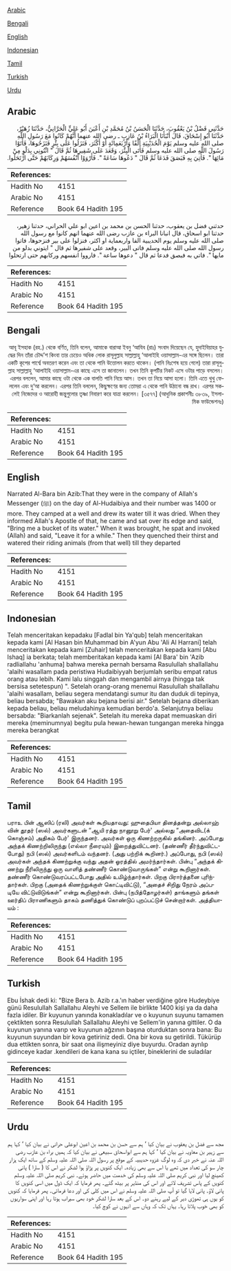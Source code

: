 [Arabic](#arabic)

[Bengali](#bengali)

[English](#english)

[Indonesian](#indonesian)

[Tamil](#tamil)

[Turkish](#turkish)

[Urdu](#urdu)

## Arabic


<div dir="rtl" lang="ar" style={{fontSize:'larger',backgroundColor:'#f8f9fa',padding:20}}>
حَدَّثَنِي فَضْلُ بْنُ يَعْقُوبَ، حَدَّثَنَا الْحَسَنُ بْنُ مُحَمَّدِ بْنِ أَعْيَنَ أَبُو عَلِيٍّ الْحَرَّانِيُّ، حَدَّثَنَا زُهَيْرٌ، حَدَّثَنَا أَبُو إِسْحَاقَ، قَالَ أَنْبَأَنَا الْبَرَاءُ بْنُ عَازِبٍ ـ رضى الله عنهما أَنَّهُمْ كَانُوا مَعَ رَسُولِ اللَّهِ صلى الله عليه وسلم يَوْمَ الْحُدَيْبِيَةِ أَلْفًا وَأَرْبَعَمِائَةٍ أَوْ أَكْثَرَ، فَنَزَلُوا عَلَى بِئْرٍ فَنَزَحُوهَا، فَأَتَوْا رَسُولَ اللَّهِ صلى الله عليه وسلم فَأَتَى الْبِئْرَ، وَقَعَدَ عَلَى شَفِيرِهَا ثُمَّ قَالَ ‏"‏ ائْتُونِي بِدَلْوٍ مِنْ مَائِهَا ‏"‏‏.‏ فَأُتِيَ بِهِ فَبَصَقَ فَدَعَا ثُمَّ قَالَ ‏"‏ دَعُوهَا سَاعَةً ‏"‏‏.‏ فَأَرْوَوْا أَنْفُسَهُمْ وَرِكَابَهُمْ حَتَّى ارْتَحَلُوا‏.‏
</div>
<div style={{backgroundColor:'#f8f9fa',padding:20, marginBottom: 10}}><table> <thead> <tr> <th>References:</th> <th></th> </tr> </thead> <tbody><tr><td>Hadith No</td><td>4151</td></tr><tr><td>Arabic No</td><td>4151</td></tr><tr><td>Reference</td><td>Book 64 Hadith 195</td></tr></tbody></table></div>


<div dir="rtl" lang="ar" style={{fontSize:'larger',backgroundColor:'#f8f9fa',padding:20}}>
حدثني فضل بن يعقوب، حدثنا الحسن بن محمد بن اعين ابو علي الحراني، حدثنا زهير، حدثنا ابو اسحاق، قال انبانا البراء بن عازب رضى الله عنهما انهم كانوا مع رسول الله صلى الله عليه وسلم يوم الحديبية الفا واربعماية او اكثر، فنزلوا على بير فنزحوها، فاتوا رسول الله صلى الله عليه وسلم فاتى البير، وقعد على شفيرها ثم قال " ايتوني بدلو من مايها ". فاتي به فبصق فدعا ثم قال " دعوها ساعة ". فارووا انفسهم وركابهم حتى ارتحلوا
</div>
<div style={{backgroundColor:'#f8f9fa',padding:20, marginBottom: 10}}><table> <thead> <tr> <th>References:</th> <th></th> </tr> </thead> <tbody><tr><td>Hadith No</td><td>4151</td></tr><tr><td>Arabic No</td><td>4151</td></tr><tr><td>Reference</td><td>Book 64 Hadith 195</td></tr></tbody></table></div>

## Bengali


<div dir="rtl" lang="bn" style={{fontSize:'larger',backgroundColor:'#f8f9fa',padding:20}}>
আবূ ইসহাক (রহ.) থেকে বর্ণিত, তিনি বলেন, আমাকে বারাআ ইবনু ‘আযিব (রাঃ) সংবাদ দিয়েছেন যে, হুদাইবিয়াহর যুদ্ধের দিন তাঁরা চৌদ্দ’শ কিংবা তার চেয়েও অধিক লোক রাসূলুল্লাহ সাল্লাল্লাহু ‘আলাইহি ওয়াসাল্লাম-এর সঙ্গে ছিলেন। তারা একটি কূপের পার্শ্বে অবতরণ করেন এবং তা থেকে পানি উত্তোলন করতে থাকেন। (পানি নিঃশেষ হয়ে গেলে) তারা রাসূলুল্লাহ সাল্লাল্লাহু ‘আলাইহি ওয়াসাল্লাম-এর কাছে এসে তা জানালেন। তখন তিনি কূপটির নিকট এসে ওটার পাড়ে বসলেন। এরপর বললেন, আমার কাছে ওটা থেকে এক বালতি পানি নিয়ে আস। তখন তা নিয়ে আসা হলো। তিনি এতে থুথু ফেললেন এবং দু‘আ করলেন। এরপর তিনি বললেন, কিছুক্ষণের জন্য তোমরা এ থেকে পানি উঠানো বন্ধ রাখ। এরপর সকলেই নিজেদের ও আরোহী জন্তুগুলোর তৃষ্ণা নিবারণ করে যাত্রা করলেন। [৩৫৭৭] (আধুনিক প্রকাশনীঃ ৩৮৩৯, ইসলামিক ফাউন্ডেশনঃ)
</div>
<div style={{backgroundColor:'#f8f9fa',padding:20, marginBottom: 10}}><table> <thead> <tr> <th>References:</th> <th></th> </tr> </thead> <tbody><tr><td>Hadith No</td><td>4151</td></tr><tr><td>Arabic No</td><td>4151</td></tr><tr><td>Reference</td><td>Book 64 Hadith 195</td></tr></tbody></table></div>

## English


<div dir="ltr" lang="en" style={{fontSize:'larger',backgroundColor:'#f8f9fa',padding:20}}>
Narrated Al-Bara bin Azib:That they were in the company of Allah's Messenger (ﷺ) on the day of Al-Hudaibiya and their number was 1400 or more. They camped at a well and drew its water till it was dried. When they informed Allah's Apostle of that, he came and sat over its edge and said, "Bring me a bucket of its water." When it was brought, he spat and invoked (Allah) and said, "Leave it for a while." Then they quenched their thirst and watered their riding animals (from that well) till they departed
</div>
<div style={{backgroundColor:'#f8f9fa',padding:20, marginBottom: 10}}><table> <thead> <tr> <th>References:</th> <th></th> </tr> </thead> <tbody><tr><td>Hadith No</td><td>4151</td></tr><tr><td>Arabic No</td><td>4151</td></tr><tr><td>Reference</td><td>Book 64 Hadith 195</td></tr></tbody></table></div>

## Indonesian


<div dir="ltr" lang="id" style={{fontSize:'larger',backgroundColor:'#f8f9fa',padding:20}}>
Telah menceritakan kepadaku [Fadlal bin Ya'qub] telah menceritakan kepada kami [Al Hasan bin Muhammad bin A'yun Abu 'Ali Al Harrani] telah menceritakan kepada kami [Zuhair] telah menceritakan kepada kami [Abu Ishaq] ia berkata; telah memberitakan kepada kami [Al Bara' bin 'Azib radliallahu 'anhuma] bahwa mereka pernah bersama Rasulullah shallallahu 'alaihi wasallam pada peristiwa Hudaibiyyah berjumlah seribu empat ratus orang atau lebih. Kami lalu singgah dan mengambil airnya (hingga tak bersisa setetespun) ". Setelah orang-orang menemui Rasulullah shallallahu 'alaihi wasallam, beliau segera mendatangi sumur itu dan duduk di tepinya, beliau bersabda; "Bawakan aku bejana berisi air." Setelah bejana diberikan kepada beliau, beliau meludahinya kemudian berdo'a. Selanjutnya beliau bersabda: "Biarkanlah sejenak". Setelah itu mereka dapat memuaskan diri mereka (meminumnya) begitu pula hewan-hewan tungangan mereka hingga mereka berangkat
</div>
<div style={{backgroundColor:'#f8f9fa',padding:20, marginBottom: 10}}><table> <thead> <tr> <th>References:</th> <th></th> </tr> </thead> <tbody><tr><td>Hadith No</td><td>4151</td></tr><tr><td>Arabic No</td><td>4151</td></tr><tr><td>Reference</td><td>Book 64 Hadith 195</td></tr></tbody></table></div>

## Tamil


<div dir="ltr" lang="ta" style={{fontSize:'larger',backgroundColor:'#f8f9fa',padding:20}}>
பராஉ பின் ஆஸிப் (ரலி) அவர்கள் கூறியதாவது: ஹுதைபியா தினத்தன்று அல்லாஹ் வின் தூதர் (ஸல்) அவர்களுடன் “ஆயி ரத்து நானூறு பேர்' அல்லது “அதைவிட(க் கொஞ்சம்) அதிகம் பேர்' இருந்தனர். அவர்கள் ஒரு கிணற்றருகில் தங்கினர். அப்போது அந்தக் கிணற்றிலிருந்து (எல்லா நீரையும்) இறைத்துவிட்டனர். (தண்ணீர் தீர்ந்துவிட்டபோது) நபி (ஸல்) அவர்களிடம் வந்தனர். (அது பற்றிக் கூறினர்.) அப்போது, நபி (ஸல்) அவர்கள் அந்தக் கிணற்றுக்கு வந்து அதன் ஓரத்தில் அமர்ந்தார்கள். பின்பு “அந்தக் கிணற்று நீரிலிருந்து ஒரு வாளித் தண்ணீர் கொண்டுவாருங்கள்” என்று கூறினார்கள். தண்ணீர் கொண்டுவரப்பட்டபோது அதில் உமிழ்ந்தார்கள். பிறகு பிரார்த்தனை புரிந்தார்கள். பிறகு (அதைக் கிணற்றுக்குள் கொட்டிவிட்டு), “அதைச் சிறிது நேரம் அப்படியே விட்டுவிடுங்கள்” என்று கூறினார்கள். பின்பு (நபித்தோழர்கள்) தாங்களும் தங்கள் ஊர்திப் பிராணிகளும் தாகம் தணித்துக் கொண்டுப் புறப்பட்டுச் சென்றார்கள். அத்தியாயம் :
</div>
<div style={{backgroundColor:'#f8f9fa',padding:20, marginBottom: 10}}><table> <thead> <tr> <th>References:</th> <th></th> </tr> </thead> <tbody><tr><td>Hadith No</td><td>4151</td></tr><tr><td>Arabic No</td><td>4151</td></tr><tr><td>Reference</td><td>Book 64 Hadith 195</td></tr></tbody></table></div>

## Turkish


<div dir="ltr" lang="tr" style={{fontSize:'larger',backgroundColor:'#f8f9fa',padding:20}}>
Ebu İshak dedi ki: "Bize Bera b. Azib r.a.'ın haber verdiğine göre Hudeybiye günü Resulullah Sallallahu Aleyhi ve Sellem ile birlikte 1400 kişi ya da daha fazla idiler. Bir kuyunun yanında konakladılar ve o kuyunun suyunu tamamen çektikten sonra Resulullah Sallallahu Aleyhi ve Sellem'in yanına gittiler. O da kuyunun yanına varıp ve kuyunun ağzının başına oturduktan sonra bana: Bu kuyunun suyundan bir kova getiriniz dedi. Ona bir kova su getirildi. Tükürüp dua ettikten sonra, bir saat ona ilişmeyiniz diye buyurdu. Oradan ayrılıp gidinceye kadar .kendileri de kana kana su içtiler, bineklerini de suladılar
</div>
<div style={{backgroundColor:'#f8f9fa',padding:20, marginBottom: 10}}><table> <thead> <tr> <th>References:</th> <th></th> </tr> </thead> <tbody><tr><td>Hadith No</td><td>4151</td></tr><tr><td>Arabic No</td><td>4151</td></tr><tr><td>Reference</td><td>Book 64 Hadith 195</td></tr></tbody></table></div>

## Urdu


<div dir="rtl" lang="ur" style={{fontSize:'larger',backgroundColor:'#f8f9fa',padding:20}}>
مجھ سے فضل بن یعقوب نے بیان کیا ‘ ہم سے حسن بن محمد بن اعین ابوعلی حرانی نے بیان کیا ‘ کہا ہم سے زہیر بن معاویہ نے بیان کیا ‘ کہا ہم سے ابواسحاق سبیعی نے بیان کیا کہ ہمیں براء بن عازب رضی اللہ عنہ نے خبر دی کہ وہ لوگ غزوہ حدیبیہ کے موقع پر رسول اللہ صلی اللہ علیہ وسلم کے ساتھ ایک ہزار چار سو کی تعداد میں تھے یا اس سے بھی زیادہ۔ ایک کنویں پر پڑاؤ ہوا لشکر نے اس کا ( سارا ) پانی کھینچ لیا اور نبی کریم صلی اللہ علیہ وسلم کی خدمت میں حاضر ہوئے۔ نبی کریم صلی اللہ علیہ وسلم کنویں کے پاس تشریف لائے اور اس کی منڈیر پر بیٹھ گئے۔ پھر فرمایا کہ ایک ڈول میں اسی کنویں کا پانی لاؤ۔ پانی لایا گیا تو آپ صلی اللہ علیہ وسلم نے اس میں کلی کی اور دعا فرمائی۔ پھر فرمایا کہ کنویں کو یوں ہی تھوڑی دیر کے لیے رہنے دو۔ اس کے بعد سارا لشکر خود بھی سیراب ہوتا رہا اور اپنی سواریوں کو بھی خوب پلاتا رہا۔ یہاں تک کہ وہاں سے انہوں نے کوچ کیا۔
</div>
<div style={{backgroundColor:'#f8f9fa',padding:20, marginBottom: 10}}><table> <thead> <tr> <th>References:</th> <th></th> </tr> </thead> <tbody><tr><td>Hadith No</td><td>4151</td></tr><tr><td>Arabic No</td><td>4151</td></tr><tr><td>Reference</td><td>Book 64 Hadith 195</td></tr></tbody></table></div>
